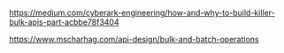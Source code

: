 https://medium.com/cyberark-engineering/how-and-why-to-build-killer-bulk-apis-part-acbbe78f3404

https://www.mscharhag.com/api-design/bulk-and-batch-operations